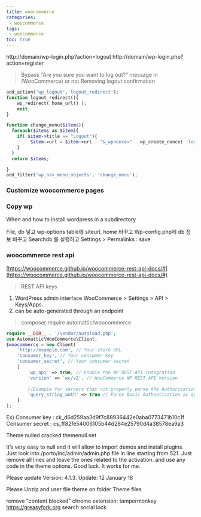 ```yaml
---
title: woocommerce
categories: 
 - woocommerce
tags: 
 - woocommerce
toc: true
---
```


http://domain/wp-login.php?action=logout
http://domain/wp-login.php?action=register

>Bypass "Are you sure you want to log out?" message in (WooCommerce) or not
>Removing logout confirmation
```php
add_action('wp_logout','logout_redirect');
function logout_redirect(){
    wp_redirect( home_url() );
    exit;
}

function change_menu($items){
  foreach($items as $item){
    if( $item->title == "Logout"){
         $item->url = $item->url . "&_wpnonce=" . wp_create_nonce( 'log-out' );
    }
  }
  return $items;

}
add_filter('wp_nav_menu_objects', 'change_menu');
```

### Customize woocommerce pages

### Copy wp
When and how to install wordpress in a subdirectory

File, db 넣고
wp-options table에 siteurl, home 바꾸고
Wp-config.php에 db 정보 바꾸고
Searchdb 를 실행하고
Settings > Permalinks : save

### woocommerce rest api
[https://woocommerce.github.io/woocommerce-rest-api-docs/#](https://woocommerce.github.io/woocommerce-rest-api-docs/#)

>REST API keys
1. WordPress admin interface
  WooCommerce > Settings > API > Keys/Apps.
2. can be auto-generated through an endpoint

>composer require automattic/woocommerce
```php
require __DIR__ . '/vendor/autoload.php';
use Automattic\WooCommerce\Client;
$woocommerce = new Client(
    'http://example.com', // Your store URL
    'consumer_key', // Your consumer key
    'consumer_secret', // Your consumer secret
    [
        'wp_api' => true, // Enable the WP REST API integration
        'version' => 'wc/v2', // WooCommerce WP REST API version
		
		//Example for servers that not properly parse the Authorization header:
		'query_string_auth' => true // Force Basic Authentication as query string true and using under HTTPS
    ]
);
```
Ex)
Consumer key 	:  ck_d6d259aa3d9f7c88936442e0aba0773471b10c1f
Consumer secret :  cs_ff82fe54006105b44d284e25790d4a38578ea9a3

Theme nulled cracked
themenull.net

It’s very easy to null and it will allow to import demos and install plugins.
Just look into /porto/inc/admin/admin.php file in line starting from 521. Just remove all lines and leave the ones related to the activation. and use any code in the theme options. Good luck. It works for me.

Please update Version: 4.1.3. Update: 12 January 18

Please Unzip and user file theme on folder Theme files

remove "content blocked" chrome extension: tampermonkey
https://greasyfork.org   search social lock
